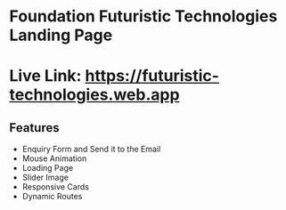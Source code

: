 # Foundation Futuristic Technologies Landing Page

# Live Link: https://futuristic-technologies.web.app

## Features

- Enquiry Form and Send it to the Email 
- Mouse Animation
- Loading Page
- Slider Image
- Responsive Cards
- Dynamic Routes

